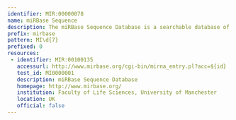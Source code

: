 ```yaml
---
identifier: MIR:00000078
name: miRBase Sequence
description: The miRBase Sequence Database is a searchable database of published miRNA sequences and annotation. The data were previously provided by the miRNA Registry. Each entry in the miRBase Sequence database represents a predicted hairpin portion of a miRNA transcript (termed mir in the database), with information on the location and sequence of the mature miRNA sequence (termed miR).
prefix: mirbase
pattern: MI\d{7}
prefixed: 0
resources:
 - identifier: MIR:00100135
   accessurl: http://www.mirbase.org/cgi-bin/mirna_entry.pl?acc=${id}
   test_id: MI0000001
   description: miRBase Sequence Database
   homepage: http://www.mirbase.org/
   institution: Faculty of Life Sciences, University of Manchester 
   location: UK
   official: false
---
```

